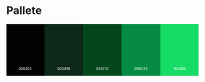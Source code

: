 # Pallete


![This is an image](https://github.com/Dryad-lang/Dryad/blob/main/assets/pallete.png?raw=true)
